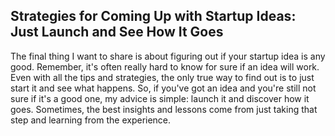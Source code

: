 ## Strategies for Coming Up with Startup Ideas: Just Launch and See How It Goes

The final thing I want to share is about figuring out if your startup idea is any good. Remember, it's often really hard to know for sure if an idea will work. Even with all the tips and strategies, the only true way to find out is to just start it and see what happens. So, if you've got an idea and you're still not sure if it's a good one, my advice is simple: launch it and discover how it goes. Sometimes, the best insights and lessons come from just taking that step and learning from the experience.